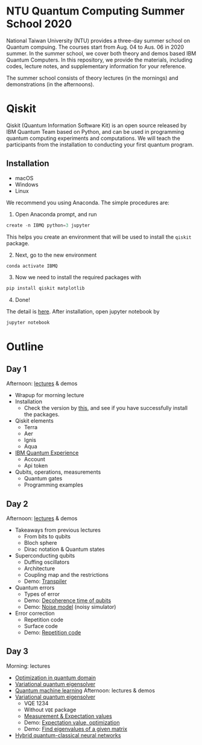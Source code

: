 # NTU Quantum Computing Summer School 2020
National Taiwan University (NTU) provides a three-day summer school on Quantum compuing. The courses start from Aug. 04 to Aus. 06 in 2020 summer. In the summer school, we cover both theory and demos based IBM Quantum Computers. In this repository, we provide the materials, including codes, lecture notes, and supplementary information for your reference.

The summer school consists of theory lectures (in the mornings) and demonstrations (in the afternoons).


# Qiskit
Qiskit (Quantum Information Software Kit) is an open source released by IBM Quantum Team based on Python, and can be used in programming quantum computing experiments and computations. We will teach the participants from the installation to conducting your first quantum program.

## Installation
- macOS
- Windows
- Linux

We recommend you using Anaconda. The simple procedures are:
1. Open Anaconda prompt, and run
```javascript
create -n IBMQ python=3 jupyter
```
This helps you create an environment that will be used to install the `qiskit` package.

2. Next, go to the new environment
```javascript
conda activate IBMQ
```
3. Now we need to install the required packages with
```javascript
pip install qiskit matplotlib
```
4. Done!

The detail is [here](https://github.com/ycldingo/IBMQ/blob/master/README.md).
After installation, open jupyter notebook by
```javascript
jupyter notebook
```


# Outline

## Day 1
Afternoon: [lectures](https://github.com/ycldingo/QuantumComputing_2020Summer/blob/master/Day1/Intro_Day_1.pdf) & demos
- Wrapup for morning lecture
- Installation
  - Check the version by [this](https://github.com/ycldingo/QuantumComputing_2020Summer/blob/master/Day1/check_version.ipynb), and see if you have successfully install the packages.
- Qiskit elements
  - Terra 
  - Aer
  - Ignis
  - Aqua
- [IBM Quantum Experience](https://quantum-computing.ibm.com/)
  - Account
  - Api token
- Qubits, operations, measurements
  - Quantum gates
  - Programming examples

## Day 2
Afternoon: [lectures](https://github.com/ycldingo/QuantumComputing_2020Summer/blob/master/Day2/Real_QuantumMachine_upload.pdf) & demos
- Takeaways from previous lectures
  - From bits to qubits
  - Bloch sphere
  - Dirac notation & Quantum states
- Superconducting qubits
  - Duffing oscillators
  - Architecture
  - Coupling map and the restrictions
  - Demo: [Transpiler](https://github.com/ycldingo/QuantumComputing_2020Summer/blob/master/Day2/transpiler.ipynb)
- Quantum errors
  - Types of error
  - Demo: [Decoherence time of qubits](https://github.com/ycldingo/QuantumComputing_2020Summer/blob/master/Day2/coherence_time.ipynb)
  - Demo: [Noise model](https://github.com/ycldingo/QuantumComputing_2020Summer/blob/master/Day2/noise_model.ipynb) (noisy simulator)
- Error correction
  - Repetition code
  - Surface code
  - Demo: [Repetition code](https://github.com/ycldingo/QuantumComputing_2020Summer/blob/master/Day2/repetition_code.ipynb)


## Day 3
Morning: lectures
- [Optimization in quantum domain](https://github.com/ycldingo/QuantumComputing_2020Summer/blob/master/Day3/Qiskit-optimization_short_course.pdf)
- [Variational quantum eigensolver](https://github.com/ycldingo/QuantumComputing_2020Summer/blob/master/Day3/Variational_quantum_eigensolver_short_course.pdf)
- [Quantum machine learning](https://github.com/ycldingo/QuantumComputing_2020Summer/blob/master/Day3/Intro_Q_Machine_Learning_summer_short_course_2020_08_06.pdf)
Afternoon: lectures & demos
- [Variational quantum eigensolver](https://github.com/ycldingo/QuantumComputing_2020Summer/blob/master/Day3/Intro_Day_3.pdf)
  - VQE 1234
  - Without `VQE` package
  - [Measurement & Expectation values](https://github.com/ycldingo/QuantumComputing_2020Summer/blob/master/Day3/expectation.pdf)
  - Demo: [Expectation value, optimization](https://github.com/ycldingo/QuantumComputing_2020Summer/blob/master/Day3/VQE%20example.ipynb)
  - Demo: [Find eigenvalues of a given matrix](https://github.com/ycldingo/QuantumComputing_2020Summer/blob/master/Day3/VQE_0806.ipynb)
- [Hybrid quantum-classical neural networks](https://github.com/ycldingo/QuantumComputing_2020Summer/blob/master/Day3/Hybrid%20quantum-classical%20Neural%20Networks%20with%20PyTorch%20and%20Qiskit.pdf)
